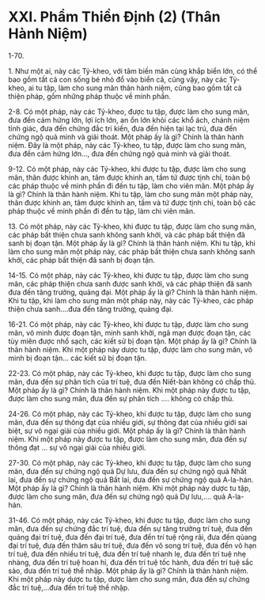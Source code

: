 # XXI. Phẩm Thiền Ðịnh (2) (Thân Hành Niệm)

1-70.

<!--pg-->
1\. Như một ai, này các Tỷ-kheo, với tâm biến mãn cùng khắp biển lớn, có thể bao gồm tất cả con sống
bé nhỏ đổ vào biển cả, cũng vậy, này các Tỷ-kheo, ai tu tập, làm cho sung mãn thân hành niệm, cũng
bao gồm tất cả thiện pháp, gồm những pháp thuộc về minh phần.

<!--pg-->
2-8. Có một pháp, này các Tỷ-kheo, được tu tập, được làm cho sung mãn, đưa đến cảm hứng lớn, lợi ích
lớn, an ổn lớn khỏi các khổ ách, chánh niệm tỉnh giác, đưa đến chứng đắc tri kiến, đưa đến hiện tại lạc
trú, đưa đến chứng ngộ quả minh và giải thoát. Một pháp ấy là gì? Chính là thân hành niệm. Ðây là một
pháp, này các Tỷ-kheo, tu tập, được làm cho sung mãn, đưa đến cảm hứng lớn..., đưa đến chứng ngộ
quả minh và giải thoát.

<!--pg-->
9-12. Có một pháp, này các Tỷ-kheo, khi được tu tập, được làm cho sung mãn, thân được khinh an, tâm
được khinh an, tầm tứ được tịnh chỉ, toàn bộ các pháp thuộc về minh phần đi đến tu tập, làm cho viên
mãn. Một pháp ấy là gì? Chính là thân hành niệm. Khi tu tập, làm cho sung mãn một pháp này, thân
được khinh an, tâm được khinh an, tầm và tứ được tịnh chỉ, toàn bộ các pháp thuộc về minh phần đi đến
tu tập, làm chi viên mãn.

<!--pg-->
13\. Có một pháp, này các Tỷ-kheo, khi được tu tập, được làm cho sung mãn, các pháp bất thiện chưa
sanh không sanh khởi, và các pháp bất thiện đã sanh bị đoạn tận. Một pháp ấy là gì? Chính là thân hành
niệm. Khi tu tập, khi làm cho sung mãn một pháp này, các pháp bất thiện chưa sanh không sanh khởi,
các pháp bất thiện đã sanh bị đoạn tận.

<!--pg-->
14-15. Có một pháp, này các Tỷ-kheo, khi được tu tập, được làm cho sung mãn, các pháp thiện chưa
sanh được sanh khởi, và các pháp thiện đã sanh đưa đến tăng trưởng, quảng đại. Một pháp ấy là gì?
Chính là thân hành niệm. Khi tu tập, khi làm cho sung mãn một pháp này, này các Tỷ-kheo, các pháp
thiện chưa sanh....đưa đến tăng trưởng, quảng đại.

<!--pg-->
16-21. Có một pháp, này các Tỷ-kheo, khi được tu tập, được làm cho sung mãn, vô minh được đoạn tận,
minh sanh khởi, ngã mạn được đoạn tận, các tùy miên được nhổ sạch, các kiết sử bị đoạn tận. Một pháp
ấy là gì? Chính là thân hành niệm. Khi một pháp này dược tu tập, được làm cho sung mãn, vô minh bị
đoạn tận... các kiết sử bị đoạn tận.

<!--pg-->
22-23. Có một pháp, này các Tỷ-kheo, khi được tu tập, được làm cho sung mãn, đưa đến sự phân tích
của trí tuệ, đưa đến Niết-bàn không có chấp thủ. Một pháp ấy là gì? Chính là thân hành niệm. Khi một
pháp này được tu tập, được làm cho sung mãn, đưa đến sự phân tích .... không có chấp thủ.

<!--pg-->
24-26. Có một pháp, này các Tỷ-kheo, khi được tu tập, được làm cho sung mãn, đưa đến sự thông đạt
của nhiều giới, sự thông đạt của nhiều giới sai biệt, sự vô ngại giải của nhiều giới. Một pháp ấy là gì?
Chính là thân hành niệm. Khi một pháp này được tu tập, được làm cho sung mãn, đưa đến sự thông
đạt ... sự vô ngại giải của nhiều giới.

<!--pg-->
27-30. Có một pháp, này các Tỷ-kheo, khi được tu tập, được làm cho sung mãn, đưa đến sự chứng ngộ
quả Dự lưu, đưa đến sự chứng ngộ quả Nhất lai, đưa đến sự chứng ngộ quả Bất lai, đưa đến sự chứng
ngộ quả A-la-hán. Một pháp ấy là gì? Chính là thân hành niệm. Khi một pháp này dược tu tập, được làm
cho sung mãn, đưa đến sự chứng ngộ quả Dự lưu,.... quả A-la-hán.

<!--pg-->
31-46. Có một pháp, này các Tỷ-kheo, khi được tu tập, được làm cho sung mãn, đưa đến sự chứng đắc
trí tuệ, đưa đến sự tăng trưởng trí tuệ, đưa đến quảng đại trí tuệ, đưa đến đại trí tuệ, đưa đến trí tuệ rộng
rãi, đưa đến qủang đại trí tuệ, đưa đến thâm sâu trí tuệ, đưa đến vô song trí tuệ, đưa đến vô hạn trí tuệ,
đưa đến nhiều trí tuệ, đưa đến trí tuệ nhanh lẹ, đưa đến trí tuệ nhẹ nhàng, đưa đến trí tuệ hoan hỉ, đưa
đến trí tuệ tốc hành, đưa đến trí tuệ sắc sảo, đưa đến trí tuệ thể nhập. Một pháp ấy là gì? Chính là thân
hành niệm. Khi một pháp này dược tu tập, dược làm cho sung mãn, đưa đến sự chứng đắc trí tuệ,...đưa
đến trí tuệ thể nhập.

